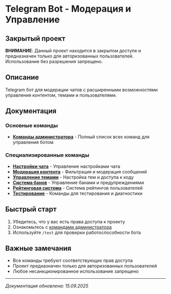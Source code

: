 # Telegram Bot - Модерация и Управление

## Закрытый проект

**ВНИМАНИЕ**: Данный проект находится в закрытом доступе и предназначен только для авторизованных пользователей. Использование без разрешения запрещено.

## Описание

Telegram бот для модерации чатов с расширенными возможностями управления контентом, темами и пользователями.

## Документация

### Основные команды
- [**Команды администратора**](ADMIN_COMMANDS.md) - Полный список всех команд для управления ботом

### Специализированные команды
- [**Настройки чата**](docs/CHAT_SETTINGS.md) - Управление настройками чата
- [**Модерация контента**](docs/CONTENT_MODERATION.md) - Фильтрация и модерация сообщений
- [**Управление темами**](docs/TOPIC_MANAGEMENT.md) - Настройка тем и доступа к коду
- [**Система банов**](docs/BAN_SYSTEM.md) - Управление банами и предупреждениями
- [**Рейтинговая система**](docs/RATING_SYSTEM.md) - Система рейтингов пользователей
- [**Тестирование**](docs/TESTING.md) - Команды для тестирования и диагностики

## Быстрый старт

1. Убедитесь, что у вас есть права доступа к проекту
2. Ознакомьтесь с [командами администратора](ADMIN_COMMANDS.md)
3. Используйте `/test` для проверки работоспособности бота

## Важные замечания

- Все команды требуют соответствующих прав доступа
- Проект предназначен только для авторизованных пользователей
- Любое несанкционированное использование запрещено

---

*Документация обновлена: 15.09.2025*
